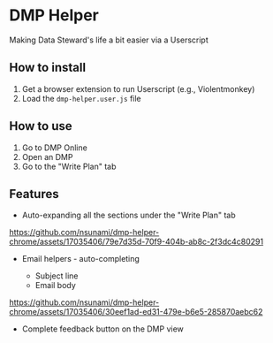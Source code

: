 # DMP Helper

Making Data Steward's life a bit easier via a Userscript

## How to install

1. Get a browser extension to run Userscript (e.g., Violentmonkey)
2. Load the `dmp-helper.user.js` file

## How to use

1. Go to DMP Online
2. Open an DMP
3. Go to the "Write Plan" tab

## Features

- Auto-expanding all the sections under the "Write Plan" tab

https://github.com/nsunami/dmp-helper-chrome/assets/17035406/79e7d35d-70f9-404b-ab8c-2f3dc4c80291


- Email helpers - auto-completing

  - Subject line
  - Email body

https://github.com/nsunami/dmp-helper-chrome/assets/17035406/30eef1ad-ed31-479e-b6e5-285870aebc62

- Complete feedback button on the DMP view
